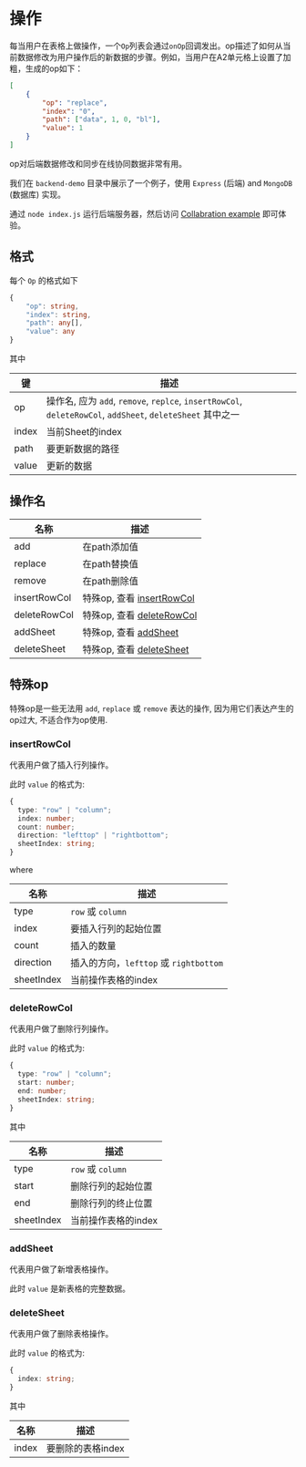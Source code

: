 # 操作

每当用户在表格上做操作，一个`Op`列表会通过`onOp`回调发出。op描述了如何从当前数据修改为用户操作后的新数据的步骤。例如，当用户在A2单元格上设置了加粗，生成的op如下：

```json
[
    {
        "op": "replace",
        "index": "0",
        "path": ["data", 1, 0, "bl"],
        "value": 1
    }
]
```

op对后端数据修改和同步在线协同数据非常有用。

我们在 `backend-demo` 目录中展示了一个例子，使用 `Express` (后端) and `MongoDB` (数据库) 实现。

通过 `node index.js` 运行后端服务器，然后访问 [Collabration example](https://ruilisi.github.io/fortune-sheet-demo/?path=/story/collabration--example) 即可体验。

## 格式

每个 `Op` 的格式如下

```ts
{
    "op": string,
    "index": string,
    "path": any[],
    "value": any
}
```

其中

| 键 | 描述 |
| ----- | ----------- |
| op | 操作名, 应为 `add`, `remove`, `replce`, `insertRowCol`, `deleteRowCol`, `addSheet`, `deleteSheet` 其中之一 |
| index | 当前Sheet的index  |
| path | 要更新数据的路径 |
| value | 更新的数据 |


## 操作名

| 名称 | 描述 |
| ----- | ----------- |
| add | 在path添加值 |
| replace | 在path替换值 |
| remove | 在path删除值 |
| insertRowCol | 特殊op, 查看 [insertRowCol](#insertrowcol) |
| deleteRowCol | 特殊op, 查看 [deleteRowCol](#deleterowcol) |
| addSheet | 特殊op, 查看 [addSheet](#addsheet) |
| deleteSheet | 特殊op, 查看 [deleteSheet](#deletesheet) |


## 特殊op

特殊op是一些无法用 `add`, `replace` 或 `remove` 表达的操作, 因为用它们表达产生的op过大, 不适合作为op使用.

### insertRowCol

代表用户做了插入行列操作。

此时 `value` 的格式为:

```ts
{
  type: "row" | "column";
  index: number;
  count: number;
  direction: "lefttop" | "rightbottom";
  sheetIndex: string;
}
```

where

| 名称 | 描述 |
| ----- | ----------- |
| type | `row` 或 `column` |
| index | 要插入行列的起始位置 |
| count | 插入的数量 |
| direction | 插入的方向，`lefttop` 或 `rightbottom` |
| sheetIndex | 当前操作表格的index |

### deleteRowCol

代表用户做了删除行列操作。

此时 `value` 的格式为:

```ts
{
  type: "row" | "column";
  start: number;
  end: number;
  sheetIndex: string;
}
```

其中

| 名称 | 描述 |
| ----- | ----------- |
| type | `row` 或 `column` |
| start | 删除行列的起始位置 |
| end | 删除行列的终止位置 |
| sheetIndex | 当前操作表格的index |

### addSheet

代表用户做了新增表格操作。

此时 `value` 是新表格的完整数据。

### deleteSheet

代表用户做了删除表格操作。

此时 `value` 的格式为:

```ts
{
  index: string;
}
```

其中

| 名称 | 描述 |
| ----- | ----------- |
| index | 要删除的表格index |